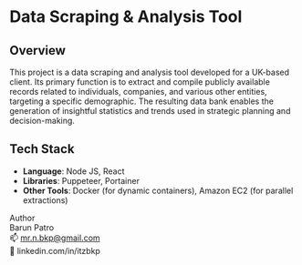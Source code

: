# Data Scraping & Analysis Tool

## Overview

This project is a data scraping and analysis tool developed for a UK-based client. Its primary function is to extract and compile publicly available records related to individuals, companies, and various other entities, targeting a specific demographic. The resulting data bank enables the generation of insightful statistics and trends used in strategic planning and decision-making.

## Tech Stack

- **Language**: Node JS, React
- **Libraries**: Puppeteer, Portainer
- **Other Tools**: Docker (for dynamic containers), Amazon EC2 (for parallel extractions)

Author \
Barun Patro \
📫 mr.n.bkp@gmail.com \
🔗 linkedin.com/in/itzbkp
